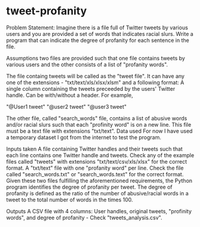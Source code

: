 # tweet-profanity
Problem Statement:
Imagine there is a file full of Twitter tweets by various users and you are provided a set of words that indicates racial slurs. Write a program that can indicate the degree of profanity for each sentence in the file.

Assumptions
two files are provided such that one file contains tweets by various users and the other consists of a list of "profanity words".

The file containg tweets will be called as the "tweet file". It can have any one of the extensions - "txt/text/xls/xlsx/xlsm" and a following format: A single column containing the tweets preceeded by the users' Twitter handle. Can be with/without a header. For example,

"@User1 tweet"
"@user2 tweet"
"@user3 tweet"

The other file, called "search_words" file, contains a list of abusive words and/or racial slurs such that each "profinity word" is on a new line. This file must be a text file with extensions "txt/text".
Data used
For now I have used a temporary dataset I got from the internet to test the program.

Inputs taken
A file containing Twitter handles and their tweets such that each line contains one Twitter handle and tweets. Check any of the example files called "tweets" with extensions "txt/text/csv/xls/xlsx" for the correct format.
A "txt/text" file with one "profanity word" per line. Check the file called "search_words.txt" or "search_words.text" for the correct format.
Given these two files fulfilling the aforementioned requirements, the Python program identifies the degree of profanity per tweet. The degree of profanity is defined as the ratio of the number of abusive/racial words in a tweet to the total number of words in the times 100.

Outputs
A CSV file with 4 columns: User handles, original tweets, "profinity words", and degree of profanity - Check "tweets_analysis.csv".
